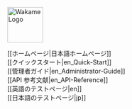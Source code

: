 <span class="align-right"><img src="/axsh/wakame-vdc/wiki/images/wakame-logo.png" alt="Wakame Logo" width="80" height="80"></span>
  
[[ホームページ|日本語ホームページ]]    
[[クイックスタート|en_Quick-Start]]   
[[管理者ガイド|en_Administrator-Guide]]   
[[API 参考文献|en_API-Reference]]   
[[英語のテストページ|en]]   
[[日本語のテストページ|jp]]   
